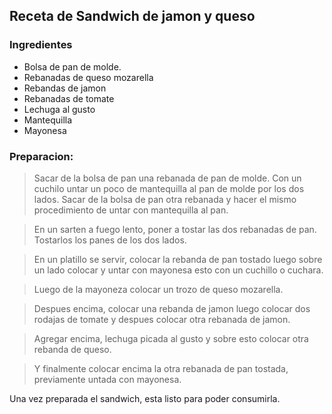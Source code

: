 ## Receta de Sandwich de jamon y queso

### Ingredientes
- Bolsa de pan de molde.
- Rebanadas de queso mozarella
- Rebandas de jamon
- Rebanadas de tomate
- Lechuga al gusto
- Mantequilla
- Mayonesa
  
### Preparacion:
> Sacar de la bolsa de pan una rebanada de pan de molde.
Con un cuchilo untar un poco de mantequilla al pan de molde por los dos lados.
Sacar de la bolsa de pan otra rebanada y hacer el mismo procedimiento de untar con mantequilla al pan.

>En un sarten a fuego lento, poner a tostar las dos rebanadas de pan. Tostarlos los panes de los dos lados.

>En un platillo se servir, colocar la rebanda de pan tostado luego  sobre un lado colocar y untar con mayonesa esto con un cuchillo o cuchara.

> Luego de la mayoneza colocar un trozo de queso mozarella.

> Despues encima, colocar una rebanda de jamon luego colocar dos rodajas de tomate y despues colocar otra rebanada de jamon.

> Agregar encima, lechuga picada al gusto y sobre esto colocar otra rebanda de queso.

> Y finalmente colocar encima la otra rebanada de pan tostada, previamente untada con mayonesa.

Una vez preparada el sandwich, esta listo para poder consumirla.



